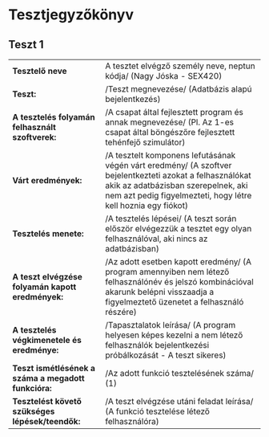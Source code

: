 # Tesztjegyzőkönyv


## Teszt 1

|   |   |
|---|---|
| **Tesztelő neve** | A tesztet elvégző személy neve, neptun kódja/ (Nagy Jóska - SEX420) |
| **Teszt:** | /Teszt megnevezése/ (Adatbázis alapú bejelentkezés) |
| **A tesztelés folyamán felhasznált szoftverek:** | /A csapat által fejlesztett program és annak megnevezése/ (Pl. Az 1-es csapat által böngészőre fejlesztett tehénfejő szimulátor) |
| **Várt eredmények:** | /A tesztelt komponens lefutásának végén várt eredmény/ (A szoftver bejelentkezteti azokat a felhasználókat akik az adatbázisban szerepelnek, aki nem azt pedig figyelmezteti, hogy létre kell hoznia egy fiókot) |
| **Tesztelés menete:** | /A tesztelés lépései/ (A teszt során először elvégezzük a tesztet egy olyan felhasználóval, aki nincs az adatbázisban) |
| **A teszt elvégzése folyamán kapott eredmények:** |  /Az adott esetben kapott eredmény/ (A program amennyiben nem létező felhasználónév és jelszó kombinációval akarunk belépni visszaadja a figyelmeztető üzenetet a felhasználó részére) |
| **A tesztelés végkimenetele és eredménye:** | /Tapasztalatok leírása/ (A program helyesen képes kezelni a nem létező felhasználók bejelentkezési próbálkozását - A teszt sikeres) |
| **Teszt ismétlésének a száma a megadott funkcióra:** | /Az adott funkció tesztelésének száma/ (1) |
| **Tesztelést követő szükséges lépések/teendők:** |  /A teszt elvégzése utáni feladat leírása/ (A funkció tesztelése létező felhasználóra) |
